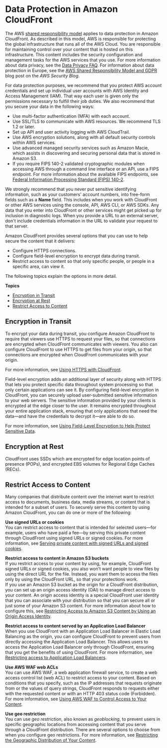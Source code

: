 # Data Protection in Amazon CloudFront<a name="data-protection-summary"></a>

The AWS [shared responsibility model](http://aws.amazon.com/compliance/shared-responsibility-model/) applies to data protection in Amazon CloudFront\. As described in this model, AWS is responsible for protecting the global infrastructure that runs all of the AWS Cloud\. You are responsible for maintaining control over your content that is hosted on this infrastructure\. This content includes the security configuration and management tasks for the AWS services that you use\. For more information about data privacy, see the [Data Privacy FAQ](http://aws.amazon.com/compliance/data-privacy-faq)\. For information about data protection in Europe, see the [AWS Shared Responsibility Model and GDPR](http://aws.amazon.com/blogs/security/the-aws-shared-responsibility-model-and-gdpr/) blog post on the *AWS Security Blog*\.

For data protection purposes, we recommend that you protect AWS account credentials and set up individual user accounts with AWS Identity and Access Management \(IAM\)\. That way each user is given only the permissions necessary to fulfill their job duties\. We also recommend that you secure your data in the following ways:
+ Use multi\-factor authentication \(MFA\) with each account\.
+ Use SSL/TLS to communicate with AWS resources\. We recommend TLS 1\.2 or later\.
+ Set up API and user activity logging with AWS CloudTrail\.
+ Use AWS encryption solutions, along with all default security controls within AWS services\.
+ Use advanced managed security services such as Amazon Macie, which assists in discovering and securing personal data that is stored in Amazon S3\.
+ If you require FIPS 140\-2 validated cryptographic modules when accessing AWS through a command line interface or an API, use a FIPS endpoint\. For more information about the available FIPS endpoints, see [Federal Information Processing Standard \(FIPS\) 140\-2](http://aws.amazon.com/compliance/fips/)\.

We strongly recommend that you never put sensitive identifying information, such as your customers' account numbers, into free\-form fields such as a **Name** field\. This includes when you work with CloudFront or other AWS services using the console, API, AWS CLI, or AWS SDKs\. Any data that you enter into CloudFront or other services might get picked up for inclusion in diagnostic logs\. When you provide a URL to an external server, don't include credentials information in the URL to validate your request to that server\.

Amazon CloudFront provides several options that you can use to help secure the content that it delivers:
+ Configure HTTPS connections\.
+ Configure field\-level encryption to encrypt data during transit\.
+ Restrict access to content so that only specific people, or people in a specific area, can view it\.

The following topics explain the options in more detail\.

**Topics**
+ [Encryption in Transit](#data-protection-summary-encryption-in-transit)
+ [Encryption at Rest](#data-protection-summary-encryption-at-rest)
+ [Restrict Access to Content](#data-protection-summary-restrict-access)

## Encryption in Transit<a name="data-protection-summary-encryption-in-transit"></a>

To encrypt your data during transit, you configure Amazon CloudFront to require that viewers use HTTPS to request your files, so that connections are encrypted when CloudFront communicates with viewers\. You also can configure CloudFront to use HTTPS to get files from your origin, so that connections are encrypted when CloudFront communicates with your origin\.

For more information, see [Using HTTPS with CloudFront](using-https.md)\.

Field\-level encryption adds an additional layer of security along with HTTPS that lets you protect specific data throughout system processing so that only certain applications can see it\. By configuring field\-level encryption in CloudFront, you can securely upload user\-submitted sensitive information to your web servers\. The sensitive information provided by your clients is encrypted at the edge closer to the user\. It remains encrypted throughout your entire application stack, ensuring that only applications that need the data—and have the credentials to decrypt it—are able to do so\.

For more information, see [Using Field\-Level Encryption to Help Protect Sensitive Data](field-level-encryption.md)\.

## Encryption at Rest<a name="data-protection-summary-encryption-at-rest"></a>

CloudFront uses SSDs which are encrypted for edge location points of presence \(POPs\), and encrypted EBS volumes for Regional Edge Caches \(RECs\)\.

## Restrict Access to Content<a name="data-protection-summary-restrict-access"></a>

Many companies that distribute content over the internet want to restrict access to documents, business data, media streams, or content that is intended for a subset of users\. To securely serve this content by using Amazon CloudFront, you can do one or more of the following:

**Use signed URLs or cookies**  
You can restrict access to content that is intended for selected users—for example, users who have paid a fee—by serving this private content through CloudFront using signed URLs or signed cookies\. For more information, see [Serving private content with signed URLs and signed cookies](PrivateContent.md)\.

**Restrict access to content in Amazon S3 buckets**  
If you restrict access to your content by using, for example, CloudFront signed URLs or signed cookies, you also won’t want people to view files by using the direct URL for the file\. Instead, you want them to access the files only by using the CloudFront URL, so that your protections work\.  
If you use an Amazon S3 bucket as the origin for a CloudFront distribution, you can set up an origin access identity \(OAI\) to manage direct access to your content\. An origin access identity is a special CloudFront user identity that you can associate with your distribution so that you can secure all or just some of your Amazon S3 content\. For more information about how to configure this, see [Restricting Access to Amazon S3 Content by Using an Origin Access Identity](private-content-restricting-access-to-s3.md)\. 

**Restrict access to content served by an Application Load Balancer**  
When you use CloudFront with an Application Load Balancer in Elastic Load Balancing as the origin, you can configure CloudFront to prevent users from directly accessing the Application Load Balancer\. This allows users to access the Application Load Balancer only through CloudFront, ensuring that you get the benefits of using CloudFront\. For more information, see [Restricting access to Application Load Balancers](restrict-access-to-load-balancer.md)\.

**Use AWS WAF web ACLs**  
You can use AWS WAF, a web application firewall service, to create a web access control list \(web ACL\) to restrict access to your content\. Based on conditions that you specify, such as the IP addresses that requests originate from or the values of query strings, CloudFront responds to requests either with the requested content or with an HTTP 403 status code \(Forbidden\)\. For more information, see [Using AWS WAF to Control Access to Your Content](distribution-web-awswaf.md)\. 

**Use geo restriction**  
You can use *geo restriction*, also known as *geoblocking*, to prevent users in specific geographic locations from accessing content that you serve through a CloudFront distribution\. There are several options to choose from when you configure geo restrictions\. For more information, see [Restricting the Geographic Distribution of Your Content](georestrictions.md)\.